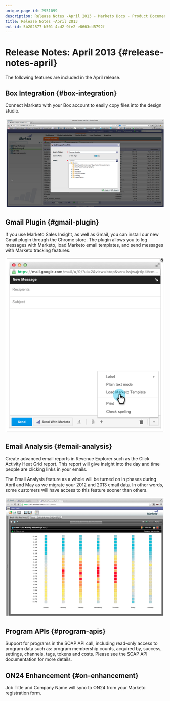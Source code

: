 ```yaml
---
unique-page-id: 2951099
description: Release Notes -April 2013 - Marketo Docs - Product Documentation
title: Release Notes -April 2013
exl-id: 5b202877-b501-4cd2-9fe2-e8663dd5792f
---
```

# Release Notes: April 2013 {#release-notes-april}

The following features are included in the April release.

## Box Integration {#box-integration}

Connect Marketo with your Box account to easily copy files into the design studio.

![](assets/image2014-9-22-15-3a47-3a56.png)

## Gmail Plugin {#gmail-plugin}

If you use Marketo Sales Insight, as well as Gmail, you can install our new Gmail plugin through the Chrome store. The plugin allows you to log messages with Marketo, load Marketo email templates, and send messages with Marketo tracking features.

![](assets/image2014-9-22-15-3a48-3a57.png)

## Email Analysis {#email-analysis}

Create advanced email reports in Revenue Explorer such as the Click Activity Heat Grid report. This report will give insight into the day and time people are clicking links in your emails.

The Email Analysis feature as a whole will be turned on in phases during April and May as we migrate your 2012 and 2013 email data. In other words, some customers will have access to this feature sooner than others.

![](assets/image2014-9-22-15-3a49-3a16.png)

## Program APIs {#program-apis}

Support for programs in the SOAP API call, including read-only access to program data such as: program membership counts, acquired by, success, settings, channels, tags, tokens and costs. Please see the SOAP API documentation for more details.

## ON24 Enhancement {#on-enhancement}

Job Title and Company Name will sync to ON24 from your Marketo registration form.
